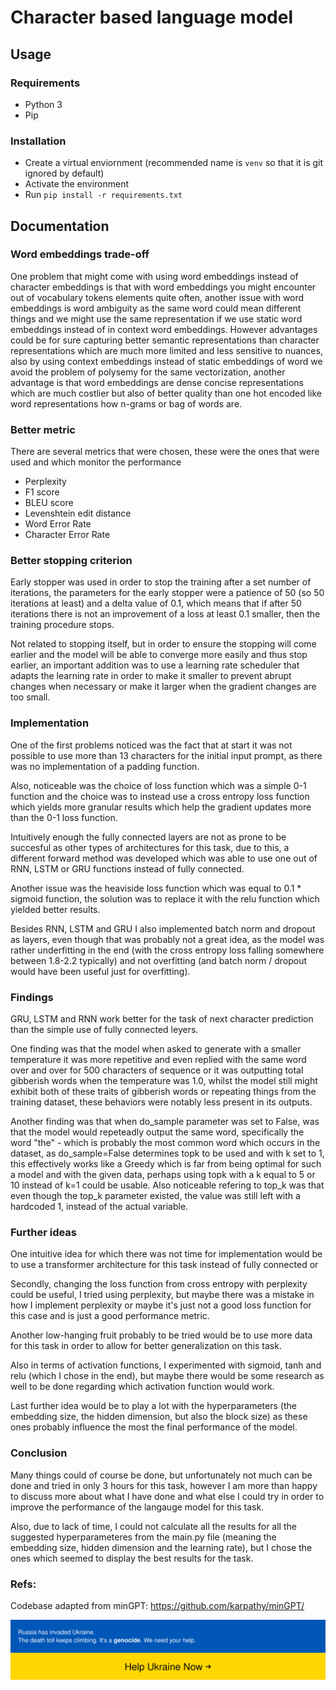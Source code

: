 # Character based language model

## Usage

### Requirements
- Python 3
- Pip

### Installation
- Create a virtual enviornment (recommended name is `venv` so that it is git ignored by default)
- Activate the environment
- Run `pip install -r requirements.txt`

## Documentation

### Word embeddings trade-off

One problem that might come with using word embeddings instead of character 
embeddings is that with word embeddings you might encounter out of vocabulary tokens elements quite often, another issue with word embeddings is word ambiguity as the same word could mean different things and we might use the same representation if we use static word embeddings instead of in context word embeddings. However advantages could be for sure capturing better semantic representations than character representations which are much more limited and less sensitive to nuances, also by using context embeddings instead of static embeddings of word we avoid the problem of polysemy for the same vectorization, another advantage is that word embeddings are dense concise representations which are much costlier but also of better quality than one hot encoded like word representations how n-grams or bag of words are.

### Better metric

There are several metrics that were chosen, these were the ones that were used and 
which monitor the performance 

- Perplexity
- F1 score
- BLEU score 
- Levenshtein edit distance
- Word Error Rate
- Character Error Rate

### Better stopping criterion

Early stopper was used in order to stop the training after a set number of 
iterations, the parameters for the early stopper were a patience of 50 (so 50 
iterations at least) and a delta value of 0.1, which means that if after 50 
iterations there is not an improvement of a loss at least 0.1 smaller, then the 
training procedure stops.

Not related to stopping itself, but in order to ensure the stopping will come 
earlier and the model will be able to converge more easily and thus stop earlier, an 
important addition was to use a learning rate scheduler that adapts the learning 
rate in order to make it smaller to prevent abrupt changes when necessary or make it 
larger when the gradient changes are too small.

### Implementation

One of the first problems noticed was the fact that at start it was not possible to 
use more than 13 characters for the initial input prompt, as there was no 
implementation of a padding function.

Also, noticeable was the choice of loss function which was a simple 0-1 function and 
the choice was to instead use a cross entropy loss function which yields more 
granular results which help the gradient updates more than the 0-1 loss function.

Intuitively enough the fully connected layers are not as prone to be succesful as 
other types of architectures for this task, due to this, a different forward method 
was developed which was able to use one out of RNN, LSTM or GRU functions instead of 
fully connected.

Another issue was the heaviside loss function which was equal to 0.1 * sigmoid 
function, the solution was to replace it with the relu function which yielded better 
results.

Besides RNN, LSTM and GRU I also implemented batch norm and dropout as layers, even 
though that was probably not a great idea, as the model was rather underfitting 
in the end (with the cross entropy loss falling somewhere between 1.8-2.2 typically)
and not overfitting (and batch norm / dropout would have been useful just 
for overfitting).

### Findings

GRU, LSTM and RNN work better for the task of next character prediction than the 
simple use of fully connected leyers.

One finding was that the model when asked to generate with a smaller temperature it 
was more repetitive and even replied with the same word over and over for 500 
characters of sequence or it was outputting total gibberish words when the 
temperature was 1.0, whilst the model still might exhibit both of these traits of 
gibberish words or repeating things from the training dataset, these behaviors were 
notably less present in its outputs. 

Another finding was that when do_sample parameter was set to False, was that the 
model would repeteadly output the same word, specifically the word "the" - which is 
probably the most common word which occurs in the dataset, as do_sample=False 
determines topk to be used and with k set to 1, this effectively works like a Greedy 
which is far from being optimal for such a model and with the given data, perhaps 
using topk with a k equal to 5 or 10 instead of k=1 could be usable. Also noticeable 
refering to top_k was that even though the top_k parameter existed, the value was 
still left with a hardcoded 1, instead of the actual variable.


### Further ideas

One intuitive idea for which there was not time for implementation would be to use a 
transformer architecture for this task instead of fully connected or

Secondly, changing the loss function from cross entropy with perplexity could be 
useful, I tried using perplexity, but maybe there was a mistake in how I implement 
perplexity or maybe it's just not a good loss function for this case and is just a 
good performance metric.

Another low-hanging fruit probably to be tried would be to use more data for this 
task in order to allow for better generalization on this task.

Also in terms of activation functions, I experimented with sigmoid, tanh and relu 
(which I chose in the end), but maybe there would be some research as well to be 
done regarding which activation function would work.

Last further idea would be to play a lot with the hyperparameters (the embedding 
size, the hidden dimension, but also the block size) as these ones probably 
influence the most the final performance of the model.

### Conclusion

Many things could of course be done, but unfortunately not much can be done and 
tried in only 3 hours for this task, however I am more than happy to discuss more 
about what I have done and what else I could try in order to improve the performance 
of the langauge model for this task.

Also, due to lack of time, I could not calculate all the results for all the 
suggested hyperparameteres from the main.py file (meaning the embedding size, 
hidden dimension and the learning rate), but I chose the ones which seemed to 
display the best results for the task.

### Refs:
Codebase adapted from minGPT: https://github.com/karpathy/minGPT/


[![Stand With Ukraine](https://raw.githubusercontent.com/vshymanskyy/StandWithUkraine/main/banner2-direct.svg)](https://stand-with-ukraine.pp.ua)

